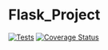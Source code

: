 # Flask_Project

[![Tests](https://github.com/sirtimrod/Flask_Project/actions/workflows/app_test.yml/badge.svg?branch=develop)](https://github.com/sirtimrod/Flask_Project/actions/workflows/app_test.yml) [![Coverage Status](https://coveralls.io/repos/github/sirtimrod/Flask_Project/badge.svg?branch=develop)](https://coveralls.io/github/sirtimrod/Flask_Project?branch=develop)